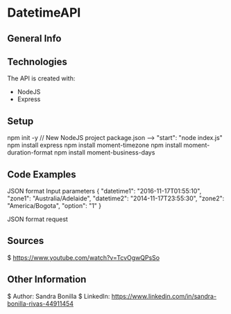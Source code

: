 # DatetimeAPI

## General Info

## Technologies
The API is created with:
* NodeJS
* Express

## Setup
npm init -y  // New NodeJS project
package.json --> "start": "node index.js"
npm install express
npm install moment-timezone
npm install moment-duration-format
npm install moment-business-days

## Code Examples

JSON format Input parameters
{
	"datetime1": "2016-11-17T01:55:10",
	"zone1": "Australia/Adelaide",
	"datetime2": "2014-11-17T23:55:30",
	"zone2": "America/Bogota", 
	"option": "1"
}

JSON format request

## Sources
$ https://www.youtube.com/watch?v=TcvOgwQPsSo

## Other Information
$ Author: Sandra Bonilla
$ LinkedIn: https://www.linkedin.com/in/sandra-bonilla-rivas-44911454